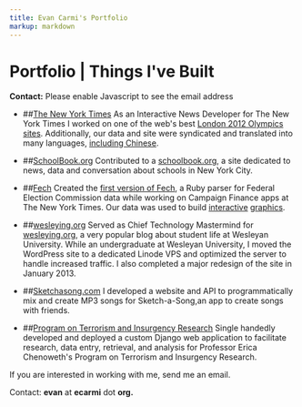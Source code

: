 ```yaml
--- 
title: Evan Carmi's Portfolio
markup: markdown
---
```

# Portfolio | Things I've Built


<div class="disclaimer">
<strong>Contact:</strong>
<script type="text/javascript"><!--
var rzhqgby = ['m','a','g','i','e','/','v','o','g',' ','e','e','t','e','r','a','o','r','o','m','r','"','m','i',' ','f','=','e','a','@','=','m','e','"','a','a','c','a','l','>','v','i','r','.','"','a','"','c','c','n','<','@','n','.','l','s','s','i','l','r','>','a','a','<','h',':'];var tyfrtse = [9,10,61,57,21,63,17,14,30,2,47,16,13,40,60,64,59,29,28,25,4,31,56,26,32,6,38,52,1,20,7,41,5,8,42,54,33,18,44,46,48,11,24,27,45,35,39,22,53,50,0,51,19,58,12,36,37,43,34,55,65,23,49,62,3,15];var xbcokwa= new Array();for(var i=0;i<tyfrtse.length;i++){xbcokwa[tyfrtse[i]] = rzhqgby[i]; }for(var i=0;i<xbcokwa.length;i++){document.write(xbcokwa[i]);}
// --></script>
<noscript>Please enable Javascript to see the email address</noscript>
</div>

* ##[The New York Times](http://www.nytimes.com/)
  As an Interactive News Developer for The New York Times I worked on one of the web's best [London 2012 Olympics sites](http://london2012.nytimes.com/results). Additionally, our data and site were syndicated and translated into many languages, [including Chinese](http://london2012.cn.nytimes.com/results).

* ##[SchoolBook.org](http://www.schoolbook.org)
  Contributed to a [schoolbook.org](http://www.schoolbook.org/), a site dedicated to news, data and conversation about schools in New York City.

* ##[Fech](https://github.com/NYTimes/Fech)
  Created the [first version of Fech](http://open.blogs.nytimes.com/2011/08/29/introducing-fech/), a Ruby parser for Federal Election Commission data while working on Campaign Finance apps at The New York Times. Our data was used to build [interactive](http://www.nytimes.com/interactive/2011/07/23/us/politics/20110723-romney-fundraising-map.html) [graphics](http://elections.nytimes.com/2012/campaign-finance/primaries).

* ##[wesleying.org](http://wesleying.org)
  Served as Chief Technology Mastermind for [wesleying.org](http://wesleying.org), a very popular blog about student life at Wesleyan University. While an undergraduate at Wesleyan University, I moved the WordPress site to a dedicated Linode VPS and optimized the server to handle increased traffic. I also completed a major redesign of the site in January 2013.
  
* ##[Sketchasong.com](http://sketchasong.com/)
  I developed a website and API to programmatically mix and create MP3 songs for Sketch-a-Song,an app to create songs with friends.

* ##[Program on Terrorism and Insurgency Research](https://ptir.du.edu/)
  Single handedly developed and deployed a custom Django web application to facilitate research, data entry, retrieval, and analysis for Professor Erica Chenoweth's Program on Terrorism and Insurgency Research.

If you are interested in working with me, send me an email.

Contact: **evan** at **ecarmi** dot **org.**
